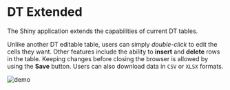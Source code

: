 # DT Extended

The Shiny application extends the capabilities of current DT tables.

Unlike another DT editable table, users can simply *double-click* to edit the cells they want. Other features include the ability to **insert** and **delete** rows in the table. Keeping changes before closing the browser is allowed by using the **Save** button. Users can also download data in `CSV` or `XLSX` formats.
 
 ![demo](./figs/dt-extended.gif)